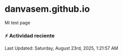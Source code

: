 # danvasem.github.io
Mi test page

### :zap: Actividad reciente
<!--RECENT_ACTIVITY:start-->
<!--RECENT_ACTIVITY:end-->

<!--RECENT_ACTIVITY:last_update-->
Last Updated: Saturday, August 23rd, 2025, 1:21:57 AM
<!--RECENT_ACTIVITY:last_update_end-->
